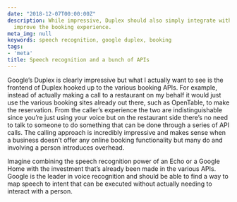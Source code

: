 ```yaml
---
date: "2018-12-07T00:00:00Z"
description: While impressive, Duplex should also simply integrate with APIs to further
  improve the booking experience.
meta_img: null
keywords: speech recognition, google duplex, booking
tags:
- 'meta'
title: Speech recognition and a bunch of APIs
---
```


Google’s Duplex is clearly impressive but what I actually want to see is the frontend of Duplex hooked up to the various booking APIs. For example, instead of actually making a call to a restaurant on my behalf it would just use the various booking sites already out there, such as OpenTable, to make the reservation. From the caller’s experience the two are indistinguishable since you’re just using your voice but on the restaurant side there’s no need to talk to someone to do something that can be done through a series of API calls. The calling approach is incredibly impressive and makes sense when a business doesn’t offer any online booking functionality but many do and involving a person introduces overhead.

Imagine combining the speech recognition power of an Echo or a Google Home with the investment that’s already been made in the various APIs. Google is the leader in voice recognition and should be able to find a way to map speech to intent that can be executed without actually needing to interact with a person.
